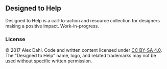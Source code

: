 ## Designed to Help

Designed to Help is a call-to-action and resource collection for designers making a positive impact. Work-in-progress.


### License

&copy; 2017 Alex Dahl. Code and written content licensed under [CC BY-SA 4.0](http://creativecommons.org/licenses/by-sa/4.0/deed.en_US). The "Designed to Help" name, logo, and related trademarks may not be used without specific written permission.
